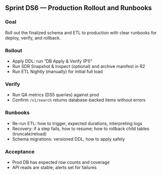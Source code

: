 ## Sprint DS6 — Production Rollout and Runbooks

### Goal
Roll out the finalized schema and ETL to production with clear runbooks for deploy, verify, and rollback.

### Rollout
- Apply DDL: run “DB Apply & Verify (P1)”
- Run SDR Snapshot & Inspect (optional) and archive manifest in R2
- Run ETL Nightly (manually) for initial full load

### Verify
- Run QA metrics (DS5 queries) against prod
- Confirm `/v1/search` returns database-backed items without errors

### Runbooks
- Re-run ETL: how to trigger, expected durations, interpreting logs
- Recovery: if a step fails, how to resume; how to rollback child tables (truncate/reload)
- Schema migrations: versioned DDL, how to apply safely

### Acceptance
- Prod DB has expected row counts and coverage
- API reads are stable; alerts set for failures


